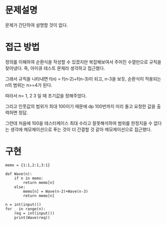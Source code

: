 # 문제설명

문제가 간단하여 설명할 것이 없다.



# 접근 방법

정의를 이해하여 순환식을 작성할 수 있겠지만 복잡해보여서 주어진 수열만으로 규칙을 찾아냈다. 즉, 아이큐 테스트 문제라 생각하고 접근했다.

그래서 규칙을 나타내면 f(n) = f(n-2)+f(n-3)이 되고, n-3을 보듯, 순환식이 적용되는 n의 범위는 n>=4가 된다.

따라서 n= 1, 2 3 일 때 초기값을 정해주었다.



그리고 인풋값의 범위가 최대 100이기 때문에 dp 100번까지 미리 돌고 요청한 값을 출력하면 정답.

그런데 처음에 100을 테스터케이스 최대 수라고 잘못해석하여 범위를 한정지을 수 없다는 생각에 메모제이션으로 푸는 것이 더 간결할 것 같아 메모제이션으로 접근했다.



# 구현

```.{python}
memo = {1:1,2:1,3:1}

def Wave(n):
    if n in memo:
        return memo[n]
    else:
        memo[n] = Wave(n-2)+Wave(n-3)
        return memo[n]

n = int(input())
for _ in range(n):
    req = int(input())
    print(Wave(req))
```

